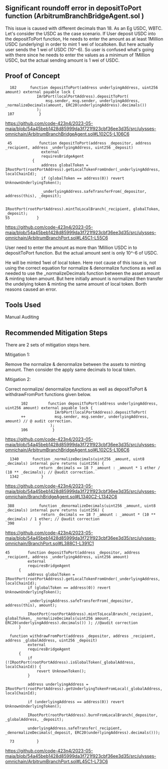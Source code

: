 ##  Significant roundoff error in depositToPort function (ArbitrumBranchBridgeAgent.sol )
This issue is caused with different decimals than 18. As an Eg USDC, WBTC. Let's consider the USDC as the case scenario. If User
deposit USDC into the depositToPort function, He needs to enter the amount as at least 1Million USDC (underlying) in order to mint
1 wei of localtoken.  But here actually user sends the 1 wei of USDC (10^-6). So user is confused what's going with there since he
needs to enter the values as a minimum of 1Million USDC, but the actual sending amount is 1 wei of USDC. 

## Proof of Concept

      102      function depositToPort(address underlyingAddress, uint256 amount) external payable lock {
                  IArbPort(localPortAddress).depositToPort(
                      msg.sender, msg.sender, underlyingAddress, _normalizeDecimals(amount, ERC20(underlyingAddress).decimals())
                  );
     107           }

https://github.com/code-423n4/2023-05-maia/blob/54a45beb1428d85999da3f721f923cbf36ee3d35/src/ulysses-omnichain/ArbitrumBranchBridgeAgent.sol#L102C5-L106C6


     45            function depositToPort(address _depositor, address _recipient, address _underlyingAddress, uint256 _deposit)
                    external
                    requiresBridgeAgent
                {
                    address globalToken = IRootPort(rootPortAddress).getLocalTokenFromUnder(_underlyingAddress, localChainId);
                    if (globalToken == address(0)) revert UnknownUnderlyingToken();
            
                    _underlyingAddress.safeTransferFrom(_depositor, address(this), _deposit);
            
                    IRootPort(rootPortAddress).mintToLocalBranch(_recipient, globalToken, _deposit);
    55            }      

https://github.com/code-423n4/2023-05-maia/blob/54a45beb1428d85999da3f721f923cbf36ee3d35/src/ulysses-omnichain/ArbitrumBranchPort.sol#L45C1-L55C6

User need to enter the amount as more than 1Million USDC in to depositToPort function. 
But the actual amount sent is only 10^-6 of USDC.

He will be minted 1wei of local token. Here root cause of this issue is, not using the correct equation for normalize &
denormalize functions as well as needed to use  the _normalizeDecimals function between the asset amount & minting token amount.
But here initially amount is normalized then transfer the undelying token & minting the same amount of local token. Borth reasons
caused an error.

## Tools Used
Manual Auditing

## Recommended Mitigation Steps

There are 2 sets of mitigation steps here.

Mitigation 1: 

Remove the normalize & denormalize between the assets to minting amount. Then consider the apply same decimals to local token.

Mitigation 2:

Correct normalize/ denormalize functions as well as depositToPort & withdrawFromPort functions given below. 

           102         function depositToPort(address underlyingAddress, uint256 amount) external payable lock {
                          IArbPort(localPortAddress).depositToPort(
           ++             msg.sender, msg.sender, underlyingAddress, amount) // @ audit correction. 
                        );
           106           }

https://github.com/code-423n4/2023-05-maia/blob/54a45beb1428d85999da3f721f923cbf36ee3d35/src/ulysses-omnichain/ArbitrumBranchBridgeAgent.sol#L102C5-L106C6



      1340      function _normalizeDecimals(uint256 _amount, uint8 _decimals) internal pure returns (uint256) {
                   return _decimals == 18 ? _amount : _amount * 1 ether / (10 ** _decimals); // @audit correction.
      1342          }
      
https://github.com/code-423n4/2023-05-maia/blob/54a45beb1428d85999da3f721f923cbf36ee3d35/src/ulysses-omnichain/BranchBridgeAgent.sol#L1340C2-L1342C6      
      
     388           function _denormalizeDecimals(uint256 _amount, uint8 _decimals) internal pure returns (uint256) {
                    return _decimals == 18 ? _amount : _amount * (10 ** _decimals) / 1 ether; // @audit correction
     390           }

https://github.com/code-423n4/2023-05-maia/blob/54a45beb1428d85999da3f721f923cbf36ee3d35/src/ulysses-omnichain/BranchPort.sol#L388C1-L391C1          
      

      
    45        function depositToPort(address _depositor, address _recipient, address _underlyingAddress, uint256 amount)
              external
              requiresBridgeAgent
          {
              address globalToken = IRootPort(rootPortAddress).getLocalTokenFromUnder(_underlyingAddress, localChainId);
              if (globalToken == address(0)) revert UnknownUnderlyingToken();
      
              _underlyingAddress.safeTransferFrom(_depositor, address(this), amount);
      
              IRootPort(rootPortAddress).mintToLocalBranch(_recipient, globalToken, _normalizeDecimals(uint256 amount, ERC20(underlyingAddress).decimals()) ); //@audit correction
          }
      
      function withdrawFromPort(address _depositor, address _recipient, address _globalAddress, uint256 _deposit)
              external
              requiresBridgeAgent
          {
              if (!IRootPort(rootPortAddress).isGlobalToken(_globalAddress, localChainId)) {
                  revert UnknownToken();
              }
      
              address underlyingAddress = IRootPort(rootPortAddress).getUnderlyingTokenFromLocal(_globalAddress, localChainId);
      
              if (underlyingAddress == address(0)) revert UnknownUnderlyingToken();
      
              IRootPort(rootPortAddress).burnFromLocalBranch(_depositor, _globalAddress, _deposit);
      
              underlyingAddress.safeTransfer(_recipient, _denormalizeDecimals(_deposit, ERC20(underlyingAddress).decimals()));
             
      73          }

https://github.com/code-423n4/2023-05-maia/blob/54a45beb1428d85999da3f721f923cbf36ee3d35/src/ulysses-omnichain/ArbitrumBranchPort.sol#L45C1-L73C6














     







